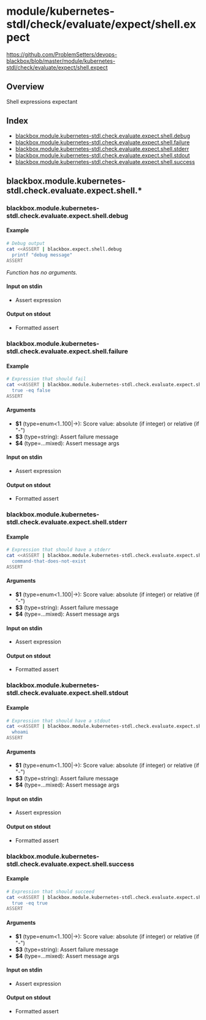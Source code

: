 # module/kubernetes-stdl/check/evaluate/expect/shell.expect

https://github.com/ProblemSetters/devops-blackbox/blob/master/module/kubernetes-stdl/check/evaluate/expect/shell.expect

## Overview

Shell expressions expectant

## Index

* [blackbox.module.kubernetes-stdl.check.evaluate.expect.shell.debug](#blackboxmodulekubernetes-stdlcheckevaluateexpectshelldebug)
* [blackbox.module.kubernetes-stdl.check.evaluate.expect.shell.failure](#blackboxmodulekubernetes-stdlcheckevaluateexpectshellfailure)
* [blackbox.module.kubernetes-stdl.check.evaluate.expect.shell.stderr](#blackboxmodulekubernetes-stdlcheckevaluateexpectshellstderr)
* [blackbox.module.kubernetes-stdl.check.evaluate.expect.shell.stdout](#blackboxmodulekubernetes-stdlcheckevaluateexpectshellstdout)
* [blackbox.module.kubernetes-stdl.check.evaluate.expect.shell.success](#blackboxmodulekubernetes-stdlcheckevaluateexpectshellsuccess)

## blackbox.module.kubernetes-stdl.check.evaluate.expect.shell.*

### blackbox.module.kubernetes-stdl.check.evaluate.expect.shell.debug

#### Example

```bash
# Debug output
cat <<ASSERT | blackbox.expect.shell.debug
  printf "debug message"
ASSERT
```

_Function has no arguments._

#### Input on stdin

* Assert expression

#### Output on stdout

* Formatted assert

### blackbox.module.kubernetes-stdl.check.evaluate.expect.shell.failure

#### Example

```bash
# Expression that should fail
cat <<ASSERT | blackbox.module.kubernetes-stdl.check.evaluate.expect.shell.failure - "Success %s" "Fail %s" "message"
  true -eq false
ASSERT
```

#### Arguments

* **$1** (type=enum<1..100|->): Score value: absolute (if integer) or relative (if "-")
* **$3** (type=string): Assert failure message
* **$4** (type=...mixed): Assert message args

#### Input on stdin

* Assert expression

#### Output on stdout

* Formatted assert

### blackbox.module.kubernetes-stdl.check.evaluate.expect.shell.stderr

#### Example

```bash
# Expression that should have a stderr
cat <<ASSERT | blackbox.module.kubernetes-stdl.check.evaluate.expect.shell.stderr - "Success %s" "Fail %s" "message"
  command-that-does-not-exist
ASSERT
```

#### Arguments

* **$1** (type=enum<1..100|->): Score value: absolute (if integer) or relative (if "-")
* **$3** (type=string): Assert failure message
* **$4** (type=...mixed): Assert message args

#### Input on stdin

* Assert expression

#### Output on stdout

* Formatted assert

### blackbox.module.kubernetes-stdl.check.evaluate.expect.shell.stdout

#### Example

```bash
# Expression that should have a stdout
cat <<ASSERT | blackbox.module.kubernetes-stdl.check.evaluate.expect.shell.stdout - "Success %s" "Fail %s" "message"
  whoami
ASSERT
```

#### Arguments

* **$1** (type=enum<1..100|->): Score value: absolute (if integer) or relative (if "-")
* **$3** (type=string): Assert failure message
* **$4** (type=...mixed): Assert message args

#### Input on stdin

* Assert expression

#### Output on stdout

* Formatted assert

### blackbox.module.kubernetes-stdl.check.evaluate.expect.shell.success

#### Example

```bash
# Expression that should succeed
cat <<ASSERT | blackbox.module.kubernetes-stdl.check.evaluate.expect.shell.success - "Success %s" "Fail %s" "message"
  true -eq true
ASSERT
```

#### Arguments

* **$1** (type=enum<1..100|->): Score value: absolute (if integer) or relative (if "-")
* **$3** (type=string): Assert failure message
* **$4** (type=...mixed): Assert message args

#### Input on stdin

* Assert expression

#### Output on stdout

* Formatted assert

